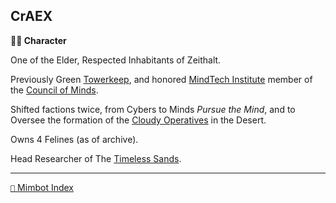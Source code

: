 ## CrAEX

**🧙‍♂️ Character**

One of the Elder, Respected Inhabitants of Zeithalt.

Previously Green [Towerkeep](<https://zeithalt.github.io/r/institute_fortress_inner.html>), and honored [MindTech Institute](<https://zeithalt.github.io/r/mindtech_institute.html>) member of the [Council of Minds](<https://zeithalt.github.io/r/council_of_minds.html>).

Shifted factions twice, from Cybers to Minds *Pursue the Mind*, and to Oversee the formation of the [Cloudy Operatives](<https://zeithalt.github.io/r/cloudy_operatives.html>) in the Desert.

Owns 4 Felines (as of archive).

Head Researcher of The [Timeless Sands](<https://zeithalt.github.io/r/temporal_resources.html>).


-----
[`📑` Mimbot Index](<https://zeithalt.github.io/r/#45d0>)
<!---
keywords: master, desert
aliases: 
-->